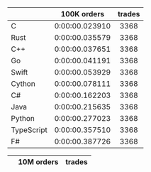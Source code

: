 ||100K orders|trades|
-|:-:|:-:|
|C|0:00:00.023910|3368|
|Rust|0:00:00.035579|3368|
|C++|0:00:00.037651|3368|
|Go|0:00:00.041191|3368|
|Swift|0:00:00.053929|3368|
|Cython|0:00:00.078111|3368|
|C#|0:00:00.162203|3368|
|Java|0:00:00.215635|3368|
|Python|0:00:00.277023|3368|
|TypeScript|0:00:00.357510|3368|
|F#|0:00:00.387726|3368|


||10M orders|trades|
-|:-:|:-:|


